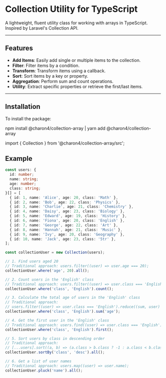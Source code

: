 # Collection Utility for TypeScript

A lightweight, fluent utility class for working with arrays in TypeScript. Inspired by Laravel's Collection API.

---

## Features

- **Add Items**: Easily add single or multiple items to the collection.
- **Filter**: Filter items by a condition.
- **Transform**: Transform items using a callback.
- **Sort**: Sort items by a key or property.
- **Aggregation**: Perform sum and count operations.
- **Utility**: Extract specific properties or retrieve the first/last items.

---

## Installation

To install the package:

npm install @charon4/collection-array | yarn add @charon4/collection-array

import { Collection } from '@charon4/collection-array/src';

## Example

```typescript
const users: {
  id: number;
  name: string;
  age: number;
  class: string;
}[] = [
  { id: 1, name: 'Alice', age: 20, class: 'Math' },
  { id: 2, name: 'Bob', age: 22, class: 'Physics' },
  { id: 3, name: 'Charlie', age: 21, class: 'Chemistry' },
  { id: 4, name: 'Daisy', age: 23, class: 'Biology' },
  { id: 5, name: 'Edward', age: 19, class: 'History' },
  { id: 6, name: 'Fiona', age: 20, class: 'English' },
  { id: 7, name: 'George', age: 22, class: 'Art' },
  { id: 8, name: 'Hannah', age: 21, class: 'Music' },
  { id: 9, name: 'Ivy', age: 20, class: 'Geography' },
  { id: 10, name: 'Jack', age: 23, class: '5tr' },
];

const collectionUser = new Collection(users);

// 1. Find users aged 20
// Traditional approach: users.filter((user) => user.age === 20);
collectionUser.where('age', 20).all();

// 2. Count users in the 'English' class
// Traditional approach: users.filter((user) => user.class === 'English').length;
collectionUser.where('class', 'English').count();

// 3. Calculate the total age of users in the 'English' class
// Traditional approach:
// users.filter((user) => user.class === 'English').reduce((sum, user) => sum + user.age, 0);
collectionUser.where('class', 'English').sum('age');

// 4. Get the first user in the 'English' class
// Traditional approach: users.find((user) => user.class === 'English');
collectionUser.where('class', 'English').first();

// 5. Sort users by class in descending order
// Traditional approach:
// [...users].sort((a, b) => (a.class > b.class ? -1 : a.class < b.class ? 1 : 0));
collectionUser.sortBy('class', 'desc').all();

// 6. Get a list of user names
// Traditional approach: users.map((user) => user.name);
collectionUser.pluck('name').all();